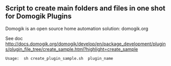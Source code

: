 ## Script to create main folders and files in one shot for Domogik Plugins

Domogik is an open source home automation solution: domogik.org


See doc  http://docs.domogik.org/domogik/develop/en/package_development/plugins/plugin_file_tree/create_sample.html?highlight=create_sample


    Usage:  sh create_plugin_sample.sh  plugin_name



